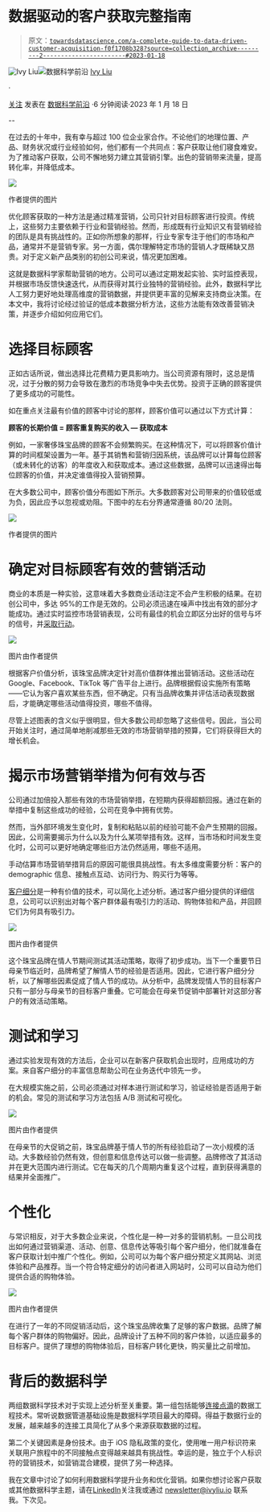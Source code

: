# 数据驱动的客户获取完整指南

> 原文：[`towardsdatascience.com/a-complete-guide-to-data-driven-customer-acquisition-f0f1708b328?source=collection_archive---------2-----------------------#2023-01-18`](https://towardsdatascience.com/a-complete-guide-to-data-driven-customer-acquisition-f0f1708b328?source=collection_archive---------2-----------------------#2023-01-18)

[](https://ivylc.medium.com/?source=post_page-----f0f1708b328--------------------------------)![Ivy Liu](https://ivylc.medium.com/?source=post_page-----f0f1708b328--------------------------------)[](https://towardsdatascience.com/?source=post_page-----f0f1708b328--------------------------------)![数据科学前沿](https://towardsdatascience.com/?source=post_page-----f0f1708b328--------------------------------) [Ivy Liu](https://ivylc.medium.com/?source=post_page-----f0f1708b328--------------------------------)

·

[关注](https://medium.com/m/signin?actionUrl=https%3A%2F%2Fmedium.com%2F_%2Fsubscribe%2Fuser%2F71fa5614d897&operation=register&redirect=https%3A%2F%2Ftowardsdatascience.com%2Fa-complete-guide-to-data-driven-customer-acquisition-f0f1708b328&user=Ivy+Liu&userId=71fa5614d897&source=post_page-71fa5614d897----f0f1708b328---------------------post_header-----------) 发表在 [数据科学前沿](https://towardsdatascience.com/?source=post_page-----f0f1708b328--------------------------------) ·6 分钟阅读·2023 年 1 月 18 日[](https://medium.com/m/signin?actionUrl=https%3A%2F%2Fmedium.com%2F_%2Fvote%2Ftowards-data-science%2Ff0f1708b328&operation=register&redirect=https%3A%2F%2Ftowardsdatascience.com%2Fa-complete-guide-to-data-driven-customer-acquisition-f0f1708b328&user=Ivy+Liu&userId=71fa5614d897&source=-----f0f1708b328---------------------clap_footer-----------)

--

[](https://medium.com/m/signin?actionUrl=https%3A%2F%2Fmedium.com%2F_%2Fbookmark%2Fp%2Ff0f1708b328&operation=register&redirect=https%3A%2F%2Ftowardsdatascience.com%2Fa-complete-guide-to-data-driven-customer-acquisition-f0f1708b328&source=-----f0f1708b328---------------------bookmark_footer-----------)

在过去的十年中，我有幸与超过 100 位企业家合作。不论他们的地理位置、产品、财务状况或行业经验如何，他们都有一个共同点：客户获取让他们寝食难安。为了推动客户获取，公司不懈地努力建立其营销引擎。出色的营销带来流量，提高转化率，并降低成本。

![](img/73a706eb5f37bc03962f118a39b4af3d.png)

作者提供的图片

优化顾客获取的一种方法是通过精准营销，公司只针对目标顾客进行投资。传统上，这些努力主要依赖于行业和营销经验。然而，形成既有行业知识又有营销经验的团队是具有挑战性的。正如你所想象的那样，行业专家专注于他们的市场和产品，通常并不是营销专家。另一方面，偶尔理解特定市场的营销人才既稀缺又昂贵。对于定义新产品类别的初创公司来说，情况更加困难。

这就是数据科学家帮助营销的地方。公司可以通过定期发起实验、实时监控表现，并根据市场反馈快速迭代，从而获得对其行业独特的营销经验。此外，数据科学比人工努力更好地处理高维度的营销数据，并提供更丰富的见解来支持商业决策。在本文中，我将讨论经过验证的低成本数据分析方法，这些方法能有效改善营销决策，并逐步介绍如何应用它们。

# 选择目标顾客

正如古话所说，做出选择比花费精力更具影响力。当公司资源有限时，这总是情况，过于分散的努力会导致在激烈的市场竞争中失去优势。投资于正确的顾客提供了更多成功的可能性。

如在重点关注最有价值的顾客中讨论的那样，顾客价值可以通过以下方式计算：

**顾客的长期价值 = 顾客重复购买的收入 — 获取成本**

例如，一家奢侈珠宝品牌的顾客不会频繁购买。在这种情况下，可以将顾客价值计算的时间框架设置为一年。基于其销售和营销归因系统，该品牌可以计算每位顾客（或未转化的访客）的年度收入和获取成本。通过这些数据，品牌可以迅速得出每位顾客的价值，并决定谁值得投入营销预算。

在大多数公司中，顾客价值分布图如下所示。大多数顾客对公司带来的价值较低或为负，因此应予以忽视或劝阻。下图中的左右分界通常遵循 80/20 法则。

![](img/19dd1a2c2e4fa74fd74ad4d422a2d12c.png)

作者提供的图片

# 确定对目标顾客有效的营销活动

商业的本质是一种实验，这意味着大多数商业活动注定不会产生积极的结果。在初创公司中，多达 95%的工作是无效的。公司必须迅速在噪声中找出有效的部分才能成功。通过实时监控市场营销表现，公司有最佳的机会立即区分出好的信号与坏的信号，并[采取行动](https://seizing-the-low-hanging-fruit-in-business-with-data-science-7b3a3265e07e)。

![](img/5f0fb14b69029e1461619318dac5fc8c.png)

图片由作者提供

根据客户价值分析，该珠宝品牌决定针对高价值群体推出营销活动。这些活动在 Google、Facebook、TikTok 等广告平台上进行。品牌根据假设实施所有策略——它认为客户喜欢某些东西，但不确定。只有当品牌收集并评估活动表现数据后，才能确定哪些活动值得投资，哪些不值得。

尽管上述图表的含义似乎很明显，但大多数公司却忽略了这些信号。因此，当公司开始关注时，通过简单地削减那些无效的市场营销举措的预算，它们将获得巨大的增长机会。

# 揭示市场营销举措为何有效与否

公司通过加倍投入那些有效的市场营销举措，在短期内获得超额回报。通过在新的举措中复制这些成功的经验，公司在竞争中拥有优势。

然而，当外部环境发生变化时，复制和粘贴以前的经验可能不会产生预期的回报。因此，公司需要揭示为什么以及为什么某项举措有效。这样，当市场和时间发生变化时，公司可以更好地确定哪些旧方法仍然适用，哪些不适用。

手动估算市场营销举措背后的原因可能很具挑战性。有太多维度需要分析：客户的 demographic 信息、接触点互动、访问行为、购买行为等等。

[客户细分](https://ivylc.medium.com/empower-precise-marketing-with-customer-segmentation-97fe69027d57)是一种有价值的技术，可以简化上述分析。通过客户细分提供的详细信息，公司可以识别出对每个客户群体最有吸引力的活动、购物体验和产品，并回顾它们为何具有吸引力。

![](img/fbc65b195d2bbd5d479397b41a1e1d29.png)

图片由作者提供

这个珠宝品牌在情人节期间测试其活动策略，取得了初步成功。当下一个重要节日母亲节临近时，品牌希望了解情人节的经验是否适用。因此，它进行客户细分分析，以了解哪些因素促成了情人节的成功。从分析中，品牌发现情人节的目标客户只有一部分与母亲节的目标客户重叠。它可能会在母亲节促销中部署针对这部分客户的有效活动策略。

# 测试和学习

通过实验发现有效的方法后，企业可以在新客户获取机会出现时，应用成功的方案。来自客户细分的丰富信息帮助公司在业务迭代中领先一步。

在大规模实施之前，公司必须通过对样本进行测试和学习，验证经验是否适用于新的机会。常见的测试和学习方法包括 A/B 测试和可视化。

![](img/916dc71129535a2a7c21960d4aadb871.png)

图片由作者提供

在母亲节的大促销之前，珠宝品牌基于情人节的所有经验启动了一次小规模的活动。大多数经验仍然有效，但创意和信息传达可以做一些调整。品牌修改了其活动并在更大范围内进行测试。它在每天的几个周期内重复这个过程，直到获得满意的结果并全面推广。

# 个性化

与常识相反，对于大多数企业来说，个性化是一种一对多的营销机制。一旦公司找出如何通过营销渠道、活动、创意、信息传达等吸引每个客户细分，他们就准备在客户获取计划中推广个性化。例如，公司可以为每个客户细分预定义其网站、浏览体验和产品推荐。当一个符合特定细分的访问者进入网站时，公司可以自动为他们提供合适的购物体验。

![](img/23a356a83fc24db28f2d470eb04dfcc4.png)

图片由作者提供

在进行了一年的不同促销活动后，这个珠宝品牌收集了足够的客户数据。品牌了解每个客户群体的购物偏好。因此，品牌设计了五种不同的客户体验，以适应最多的目标客户。提供了理想的购物体验后，目标客户转化更快，购买量比之前增加。

# 背后的数据科学

两组数据科学技术对于实现上述分析至关重要。第一组包括能够[连接点滴](https://medium.com/towards-data-science/connect-the-dots-in-data-strategy-56f65a1e63a5)的数据工程技术。常听说数据管道基础设施是数据科学项目最大的障碍。得益于数据行业的发展，越来越多的连接工具简化了从多个来源获取数据的过程。

第二个关键因素是身份技术。由于 iOS 隐私政策的变化，使用唯一用户标识符来关联用户旅程中的不同接触点变得越来越具有挑战性。幸运的是，独立于个人标识符的营销技术，如营销混合建模，提供了另一种选择。

我在文章中讨论了如何利用数据科学提升业务和优化营销。如果你想讨论客户获取或其他数据科学主题，请在[LinkedIn](https://www.linkedin.com/in/ivylc/)关注我或通过 newsletter@ivyliu.io 联系我。下次见。
